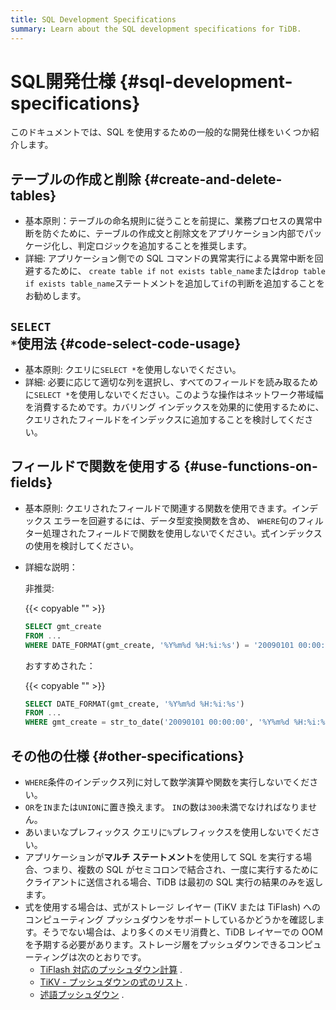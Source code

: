 ```yaml
---
title: SQL Development Specifications
summary: Learn about the SQL development specifications for TiDB.
---
```


# SQL開発仕様 {#sql-development-specifications}

このドキュメントでは、SQL を使用するための一般的な開発仕様をいくつか紹介します。

## テーブルの作成と削除 {#create-and-delete-tables}

-   基本原則：テーブルの命名規則に従うことを前提に、業務プロセスの異常中断を防ぐために、テーブルの作成文と削除文をアプリケーション内部でパッケージ化し、判定ロジックを追加することを推奨します。
-   詳細: アプリケーション側での SQL コマンドの異常実行による異常中断を回避するために、 `create table if not exists table_name`または`drop table if exists table_name`ステートメントを追加して`if`の判断を追加することをお勧めします。

## <code>SELECT *</code>使用法 {#code-select-code-usage}

-   基本原則: クエリに`SELECT *`を使用しないでください。
-   詳細: 必要に応じて適切な列を選択し、すべてのフィールドを読み取るために`SELECT *`を使用しないでください。このような操作はネットワーク帯域幅を消費するためです。カバリング インデックスを効果的に使用するために、クエリされたフィールドをインデックスに追加することを検討してください。

## フィールドで関数を使用する {#use-functions-on-fields}

-   基本原則: クエリされたフィールドで関連する関数を使用できます。インデックス エラーを回避するには、データ型変換関数を含め、 `WHERE`句のフィルター処理されたフィールドで関数を使用しないでください。式インデックスの使用を検討してください。
-   詳細な説明：

    非推奨:

    {{< copyable "" >}}

    ```sql
    SELECT gmt_create
    FROM ...
    WHERE DATE_FORMAT(gmt_create, '%Y%m%d %H:%i:%s') = '20090101 00:00:00'
    ```

    おすすめされた：

    {{< copyable "" >}}

    ```sql
    SELECT DATE_FORMAT(gmt_create, '%Y%m%d %H:%i:%s')
    FROM ...
    WHERE gmt_create = str_to_date('20090101 00:00:00', '%Y%m%d %H:%i:%s')
    ```

## その他の仕様 {#other-specifications}

-   `WHERE`条件のインデックス列に対して数学演算や関数を実行しないでください。
-   `OR`を`IN`または`UNION`に置き換えます。 `IN`の数は`300`未満でなければなりません。
-   あいまいなプレフィックス クエリに`%`プレフィックスを使用しないでください。
-   アプリケーションが**マルチ ステートメント**を使用して SQL を実行する場合、つまり、複数の SQL がセミコロンで結合され、一度に実行するためにクライアントに送信される場合、TiDB は最初の SQL 実行の結果のみを返します。
-   式を使用する場合は、式がストレージ レイヤー (TiKV または TiFlash) へのコンピューティング プッシュダウンをサポートしているかどうかを確認します。そうでない場合は、より多くのメモリ消費と、TiDB レイヤーでの OOM を予期する必要があります。ストレージ層をプッシュダウンできるコンピューティングは次のとおりです。
    -   [TiFlash 対応のプッシュダウン計算](/tiflash/tiflash-supported-pushdown-calculations.md) .
    -   [TiKV - プッシュダウンの式のリスト](/functions-and-operators/expressions-pushed-down.md) .
    -   [述語プッシュダウン](/predicate-push-down.md) .
